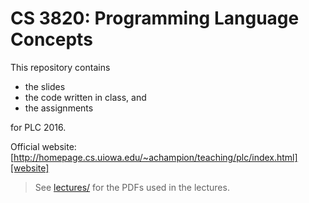 # CS 3820: Programming Language Concepts

This repository contains

- the slides
- the code written in class, and
- the assignments

for PLC 2016.

Official website: [http://homepage.cs.uiowa.edu/~achampion/teaching/plc/index.html][website]


> See [lectures/][lectures] for the PDFs used in the lectures.

[lectures]: https://bitbucket.org/AdrienChampion/plc/src/b879c05f67e2/lectures/?at=master (PDFs)
[website]: http://homepage.cs.uiowa.edu/~achampion/teaching/plc/index.html (Official website)